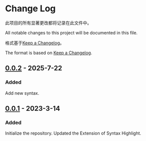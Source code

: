 # Change Log

此项目的所有显著更改都将记录在此文件中。

All notable changes to this project will be documented in this file.

格式基于[Keep a Changelog](https://keepachangelog.com/en/1.1.0/)。

The format is based on [Keep a Changelog](https://keepachangelog.com/en/1.1.0/).

## [0.0.2] - 2025-7-22

### Added

Add new syntax.

[0.0.2]: https://github.com/CLimber-Rong/stamon2-highlight/release-version/0.0.2/

## [0.0.1] - 2023-3-14

### Added

Initialize the repository.
Updated the Extension of Syntax Highlight.

[0.0.1]: https://github.com/CLimber-Rong/stamon2-highlight/release-version/0.0.1/